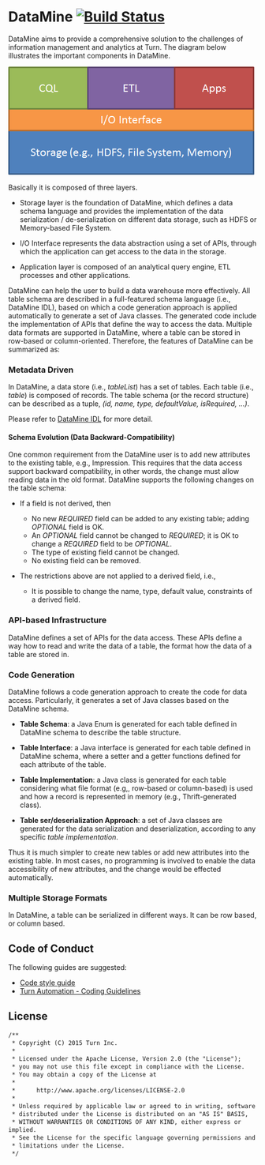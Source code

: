 # DataMine  [![Build Status](https://travis-ci.org/turn/DataMine.svg?branch=master)](https://travis-ci.org/turn/DataMine)

DataMine aims to provide a comprehensive solution to the challenges of information management and analytics at Turn. The diagram below illustrates the important components in DataMine.

<img float="center" src="doc/res/architecture.png" width="" height="" border="0" alt="">

Basically it is composed of three layers. 

* Storage layer is the foundation of DataMine, which defines a data schema language and provides the implementation of the data serialization / de-serialization on different data storage, such as HDFS or Memory-based File System.
   
* I/O Interface represents the data abstraction using a set of APIs, through which the application can get access to the data in the storage.

* Application layer is composed of an analytical query engine, ETL processes and other applications.


DataMine can help the user to build a data warehouse more effectively. All table schema are described in a full-featured schema language (i.e., DataMine IDL), based on which a code generation approach is applied automatically to generate a set of Java classes. The generated code include the implementation of APIs that define the way to access the data. Multiple data formats are supported in DataMine, where a table can be stored in row-based or column-oriented. Therefore, the features of DataMine can be summarized as: 

### Metadata Driven

In DataMine, a data store (i.e., *tableList*) has a set of tables. Each table (i.e., *table*) is composed of records. The table schema (or the record structure) can be described as a tuple, *(id, name, type, defaultValue, isRequired, ...)*.

Please refer to [DataMine IDL](doc/DataMine_IDL.md) for more detail.

#### Schema Evolution (Data Backward-Compatibility)

One common requirement from the DataMine user is to add new attributes to the existing table, e.g., Impression. This requires that the data access support backward compatibility, in other words, the change must allow reading data in the old format. DataMine supports the following changes on the table schema: 

<!-- TODO consider them again once the RecordBuffer-Parquet is possible! -->
* If a field is not derived, then 
	* No new *REQUIRED* field can be added to any existing table; adding *OPTIONAL* field is OK.
	* An *OPTIONAL* field cannot be changed to *REQUIRED*; it is OK to change a *REQUIRED* field to be *OPTIONAL*.
	* The type of existing field cannot be changed.
	* No existing field can be removed.
	
* The restrictions above are not applied to a derived field, i.e., 
	* It is possible to change the name, type, default value, constraints of a derived field. 


### API-based Infrastructure

DataMine defines a set of APIs for the data access. These APIs define a way how to read and write the data of a table, the format how the data of a table are stored in.  


### Code Generation

DataMine follows a code generation approach to create the code for data access. Particularly, it generates a set of Java classes based on the DataMine schema. 


* **Table Schema**: a Java Enum is generated for each table defined in DataMine schema to describe the table structure. 

* **Table Interface**: a Java interface is generated for each table defined in DataMine schema, where a setter and a getter functions defined for each attribute of the table. 

* **Table Implementation**: a Java class is generated for each table considering what file format (e.g,, row-based or column-based) is used and how a record is represented in memory (e.g., Thrift-generated class).

* **Table ser/deserialization Approach**: a set of Java classes are generated for the data serialization and deserialization, according to any specific *table implementation*.  

Thus it is much simpler to create new tables or add new attributes into the existing table. In most cases, no programming is involved to enable the data accessibility of new attributes, and the change would be effected automatically. 

### Multiple Storage Formats

In DataMine, a table can be serialized in different ways. It can be row based, or column based. 

## Code of Conduct

The following guides are suggested:

* [Code style guide](http://intranet.turn.com/display/ENG/Code+style+guide)
* [Turn Automation - Coding Guidelines](http://intranet.turn.com/display/OffshoreDocs/Turn+Automation+-+Coding+Guidelines)

## License

```
/**
 * Copyright (C) 2015 Turn Inc.
 *
 * Licensed under the Apache License, Version 2.0 (the "License");
 * you may not use this file except in compliance with the License.
 * You may obtain a copy of the License at
 *
 *    	http://www.apache.org/licenses/LICENSE-2.0
 *
 * Unless required by applicable law or agreed to in writing, software
 * distributed under the License is distributed on an "AS IS" BASIS,
 * WITHOUT WARRANTIES OR CONDITIONS OF ANY KIND, either express or implied.
 * See the License for the specific language governing permissions and
 * limitations under the License.
 */
```
 